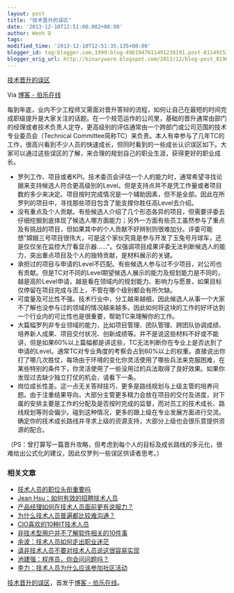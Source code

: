 ```yaml
---
layout: post
title: "技术晋升的误区"
date: '2013-12-10T12:51:00.002+08:00'
author: Wenh Q
tags:
modified_time: '2013-12-10T12:51:35.135+08:00'
blogger_id: tag:blogger.com,1999:blog-4961947611491238191.post-8114915310517871157
blogger_orig_url: http://binaryware.blogspot.com/2013/12/blog-post_8190.html
---
```


[技术晋升的误区](http://blog.jobbole.com/53084/)

Via [博客 - 伯乐在线](http://blog.jobbole.com/)

每到年底，业内不少工程师又需面对晋升答辩的流程，如何让自己在最短的时间完成职级提升是大家关注的话题。在一个规范运作的公司里，基础的晋升通常由部门的经理或者技术负责人定夺，更高级别的评估通常由一个跨部门或公司范围的技术专业委员会（Technical
Committee简称TC）来负责。本人有幸参与了几年TC的工作，很高兴看到不少人员的快速成长，但同时看到的一些成长认识误区如下。大家可以通过这些误区的了解，来合理的规划自己的职业生涯，获得更好的职业成长。

-   罗列工作、项目或者KPI。技术委员会评估一个人的能力时，通常希望寻找论据来支持候选人符合更高级别的Level。但是支持点并不是凭工作量或者项目数的多少来决定。项目按时完成情况是一个辅助因素，但不是全部。因此在所罗列的项目中，寻找那些项目包含了能支撑你胜任高Level去介绍。
-   没有重点及个人贡献。有些候选人介绍了几个形态各异的项目，但需要评委去仔细挖掘到底体现了候选人哪方面能力；另外一方面有些员工虽然参与了重点及有挑战的项目，但如果其中的个人贡献不好辨别则很难加分。评委可能想"嫦娥三号项目很伟大，可是这个家伙究竟是参与开发了玉兔号月球车，还是仅仅坐在监控大厅看显示器……"。仅强调项目成果评委无法判断候选人的能力，突出重点项目及个人的独特贡献，是材料展示的关键。
-   承担过的项目与申请的Level不匹配。有些候选人参与过不少项目，对公司也有贡献。但是TC对不同的Level期望候选人展示的能力及规划能力是不同的，越是高阶Level申请，越是看在领域内的规划能力、影响力与愿景，如果目标仅停留在项目完成与否上，不管在哪个级别都会有所欠缺。
-   可度量及可比性不强。技术行业中，分工越来越细，因此候选人从事一个大家不了解也没参与过的领域的情况越来越多。因此如何将这块的工作的好坏达到一个行业内的可比性也是很重要，帮助TC来理解你的工作。
-   大篇幅罗列非专业领域的能力，比如项目管理、团队管理、跨团队协调成绩、培养新人成果、项目交付状况、创新成绩等。并不是说这些材料不好或不能讲，但是如果60%以上篇幅都是讲这些，TC无法判断你在专业上是否达到了申请的Level。通常TC对专业角度的考察会占到60%以上的权重。直接说出你打了哪几次胜仗，每场由于环境的变化你灵活使用了哪些兵法来克服困难，在某些特别的条件下，你灵活使用了一些没用过的兵法取得了良好效果。如果你发现过去缺少独立打仗的机会，请看下一条。
-   岗位成长性差。这一点无关答辩技巧，更多是路线规划与上级主管的培养问题。由于注重结果导向，大部分主管更多精力会放在项目的交付及进度，对下属的安排主要是工作的分配及是否按时完成的监督，而对员工的技术成长、路线规划等则会偏少。碰到这种情况，更多的跟上级在专业发展方面进行交流。确定你的技术成长路线并寻求上级的资源支持，大部分上级也会很乐意提供资源的配合。

（PS：曾打算写一篇晋升攻略，但考虑到每个人的目标及成长路线的多元化，很难给出公式化的建议，因此仅罗列一些误区供读者思考。）

### 相关文章

-   [技术人员的职位头衔重要吗](http://blog.jobbole.com/50902/)
-   [Jean Hsu：如何有效的招聘技术人员](http://blog.jobbole.com/1429/)
-   [产品经理如何在技术人员面前更有说服力？](http://blog.jobbole.com/31905/)
-   [为什么技术人员普遍都比较难沟通？](http://blog.jobbole.com/26092/)
-   [CIO喜欢的10种IT技术人员](http://blog.jobbole.com/913/)
-   [非技术型用户并不了解软件相关的10件事](http://blog.jobbole.com/379/)
-   [余波：技术人员如何走出职业迷茫](http://blog.jobbole.com/413/)
-   [请非技术人员不要对技术人员说这很容易实现](http://blog.jobbole.com/18997/)
-   [池建强：程序员，你会问问题吗？](http://blog.jobbole.com/28722/)
-   [李力：技术人员为什么应该参加社区活动](http://blog.jobbole.com/20719/)

[技术晋升的误区](http://blog.jobbole.com/53084/)，首发于[博客 -
伯乐在线](http://blog.jobbole.com/)。
